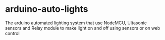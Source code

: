 # arduino-auto-lights
The arduino automated lighting system that use NodeMCU, Ultasonic sensors and Relay module to make light on and off using sensors or on web control
